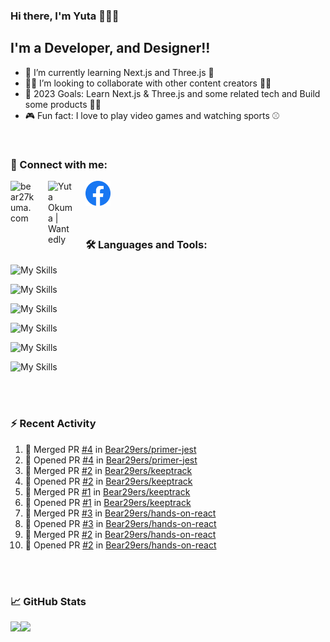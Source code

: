 ### Hi there, I'm Yuta 🤟🏻🐻

## I'm a Developer, and Designer!!

- 🌱 I’m currently learning Next.js and Three.js 🤣
- 👬🏻 I’m looking to collaborate with other content creators 👋🏻
- 🥅 2023 Goals: Learn Next.js & Three.js and some related tech and Build some products 💪🏻
- 🎮 Fun fact: I love to play video games and watching sports ⚾️

<br />

### :wave: Connect with me:

[<img align="left" alt="bear27kuma.com" width="40px" src="https://user-images.githubusercontent.com/39920490/156489586-f125813b-e344-46d6-9306-f5786684b976.jpg" style="margin-right: 20px;" />](https://bear29ers.github.io/)
[<img align="left" alt="Yuta Okuma | Wantedly" width="40px" src="https://user-images.githubusercontent.com/39920490/156489528-fdc520d6-10f1-43b6-8bf8-fadf8dcf1a90.jpg" style="margin-right: 20px;" />](https://www.wantedly.com/id/yuta_okuma_b)
[<img align="left" alt="Yuta Okuma | Facebook" width="40px" src="https://github.com/github/explore/blob/main/topics/facebook/facebook.png?raw=true" style="margin-right: 20px;" />](https://www.facebook.com/kumakuma1129/)

[//]: # '[<img align="left" alt="Yuta Okuma | Instagram" width="40px" src="https://github.com/github/explore/blob/main/topics/instagram/instagram.png?raw=true" />](https://www.instagram.com/bear_27earl/)'

<br />
<br />
<br />
<br />

### :hammer_and_wrench: Languages and Tools:

![My Skills](https://skillicons.dev/icons?i=html,css,sass,tailwind,bootstrap,js)

![My Skills](https://skillicons.dev/icons?i=ts,jquery,react,nextjs,vercel,vue)

![My Skills](https://skillicons.dev/icons?i=nodejs,express,jest,php,laravel,mysql)

![My Skills](https://skillicons.dev/icons?i=docker,git,github,githubactions,aws,linux)

![My Skills](https://skillicons.dev/icons?i=vim,neovim,lua,md,idea,vscode)

![My Skills](https://skillicons.dev/icons?i=atom,webpack,xd,ps,ai,ae)

<br />
<br />

### :zap: Recent Activity

<!--START_SECTION:activity-->

1. 🎉 Merged PR [#4](https://github.com/Bear29ers/primer-jest/pull/4) in [Bear29ers/primer-jest](https://github.com/Bear29ers/primer-jest)
2. 💪 Opened PR [#4](https://github.com/Bear29ers/primer-jest/pull/4) in [Bear29ers/primer-jest](https://github.com/Bear29ers/primer-jest)
3. 🎉 Merged PR [#2](https://github.com/Bear29ers/keeptrack/pull/2) in [Bear29ers/keeptrack](https://github.com/Bear29ers/keeptrack)
4. 💪 Opened PR [#2](https://github.com/Bear29ers/keeptrack/pull/2) in [Bear29ers/keeptrack](https://github.com/Bear29ers/keeptrack)
5. 🎉 Merged PR [#1](https://github.com/Bear29ers/keeptrack/pull/1) in [Bear29ers/keeptrack](https://github.com/Bear29ers/keeptrack)
6. 💪 Opened PR [#1](https://github.com/Bear29ers/keeptrack/pull/1) in [Bear29ers/keeptrack](https://github.com/Bear29ers/keeptrack)
7. 🎉 Merged PR [#3](https://github.com/Bear29ers/hands-on-react/pull/3) in [Bear29ers/hands-on-react](https://github.com/Bear29ers/hands-on-react)
8. 💪 Opened PR [#3](https://github.com/Bear29ers/hands-on-react/pull/3) in [Bear29ers/hands-on-react](https://github.com/Bear29ers/hands-on-react)
9. 🎉 Merged PR [#2](https://github.com/Bear29ers/hands-on-react/pull/2) in [Bear29ers/hands-on-react](https://github.com/Bear29ers/hands-on-react)
10. 💪 Opened PR [#2](https://github.com/Bear29ers/hands-on-react/pull/2) in [Bear29ers/hands-on-react](https://github.com/Bear29ers/hands-on-react)

<!--END_SECTION:activity-->

<br />
<br />

### :chart_with_upwards_trend: GitHub Stats

<div style="display: flex;">
    <a href="https://github.com/Bear29ers">
        <img height="200px;" src="https://github-readme-stats.vercel.app/api?username=Bear29ers&show_icons=true&theme=bear">
    </a>
    <a href="https://github.com/Bear29ers">
        <img height="200px" src="https://github-readme-stats.vercel.app/api/top-langs/?username=Bear29ers&langs_count=6&layout=compact&theme=bear">
    </a>
</div>
